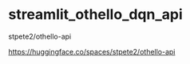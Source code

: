 # streamlit_othello_dqn_api

stpete2/othello-api

https://huggingface.co/spaces/stpete2/othello-api
